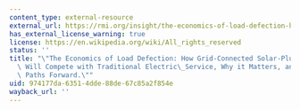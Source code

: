 ```yaml
---
content_type: external-resource
external_url: https://rmi.org/insight/the-economics-of-load-defection-how-grid-connected-solar-plus-battery-systems-will-compete-with-traditional-electric-service-why-it-matters-and-possible-paths-forward-executive-summary/
has_external_license_warning: true
license: https://en.wikipedia.org/wiki/All_rights_reserved
status: ''
title: "\"The Economics of Load Defection: How Grid-Connected Solar-Plus-Battery Systems\
  \ Will Compete with Traditional Electric\_Service, Why it Matters, and Possible\
  \ Paths Forward.\""
uid: 974177da-6351-4dde-88de-67c85a2f854e
wayback_url: ''
---
```

